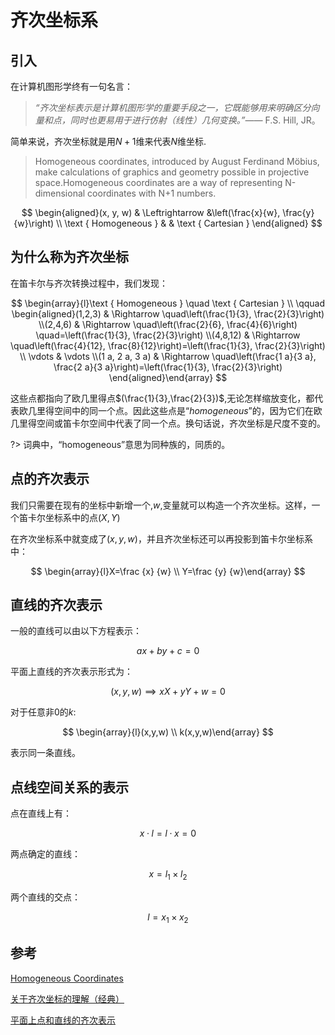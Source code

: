 # 齐次坐标系

## 引入

在计算机图形学终有一句名言：

> _“齐次坐标表示是计算机图形学的重要手段之一，它既能够用来明确区分向量和点，同时也更易用于进行仿射（线性）几何变换。”——_ F.S. Hill, JR。

简单来说，齐次坐标就是用$N+1$维来代表$N$维坐标.

> Homogeneous coordinates, introduced by August Ferdinand Möbius, make calculations of graphics and geometry possible in projective space.Homogeneous coordinates are a way of representing N-dimensional coordinates with N+1 numbers.

$$
\begin{aligned}(x, y, w) & \Leftrightarrow &\left(\frac{x}{w}, \frac{y}{w}\right) \\ \text { Homogeneous } & & \text { Cartesian } \end{aligned}
$$

## 为什么称为齐次坐标

在笛卡尔与齐次转换过程中，我们发现：

$$
\begin{array}{l}\text { Homogeneous } \quad \text { Cartesian } \\ \qquad \begin{aligned}(1,2,3) & \Rightarrow \quad\left(\frac{1}{3}, \frac{2}{3}\right) \\(2,4,6) & \Rightarrow \quad\left(\frac{2}{6}, \frac{4}{6}\right) \quad=\left(\frac{1}{3}, \frac{2}{3}\right) \\(4,8,12) & \Rightarrow \quad\left(\frac{4}{12}, \frac{8}{12}\right)=\left(\frac{1}{3}, \frac{2}{3}\right) \\ \vdots & \vdots \\(1 a, 2 a, 3 a) & \Rightarrow \quad\left(\frac{1 a}{3 a}, \frac{2 a}{3 a}\right)=\left(\frac{1}{3}, \frac{2}{3}\right) \end{aligned}\end{array}
$$

这些点都指向了欧几里得点$(\frac{1}{3},\frac{2}{3})$,无论怎样缩放变化，都代表欧几里得空间中的同一个点。因此这些点是“_homogeneous_”的，因为它们在欧几里得空间或笛卡尔空间中代表了同一个点。换句话说，齐次坐标是尺度不变的。

?> 词典中，“homogeneous”意思为同种族的，同质的。


## 点的齐次表示

我们只需要在现有的坐标中新增一个,$w$,变量就可以构造一个齐次坐标。这样，一个笛卡尔坐标系中的点$(X,Y)$

在齐次坐标系中就变成了$(x,y,w)$，并且齐次坐标还可以再投影到笛卡尔坐标系中：

$$
\begin{array}{l}X=\frac {x} {w} \\ Y=\frac {y} {w}\end{array}
$$

## 直线的齐次表示

一般的直线可以由以下方程表示：

$$
a x+b y+c=0
$$

平面上直线的齐次表示形式为：

$$
(x,y,w) \implies xX+yY+w=0
$$

对于任意非$0$的$k$:

$$
\begin{array}{l}(x,y,w) \\ k(x,y,w)\end{array}
$$

表示同一条直线。

## 点线空间关系的表示

点在直线上有：

$$
x·l = l·x=0
$$

两点确定的直线：

$$
x=l_{1} \times l_{2}
$$

两个直线的交点：

$$
l=x_{1} \times x_{2}
$$

## 参考

[Homogeneous Coordinates](http://www.songho.ca/math/homogeneous/homogeneous.html)

[关于齐次坐标的理解（经典）](https://blog.csdn.net/jeffasd/article/details/77944822)

[平面上点和直线的齐次表示](https://blog.csdn.net/qq_30622145/article/details/80837168)

